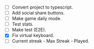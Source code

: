 - [ ] Convert project to typescript.
- [ ] Add social share buttons.
- [ ] Make game daily mode.
- [ ] Test stats.
- [ ] Make test (E2E).
- [x] Fix virtual keyboard.
- [ ] Current streak - Max Streak - Played.